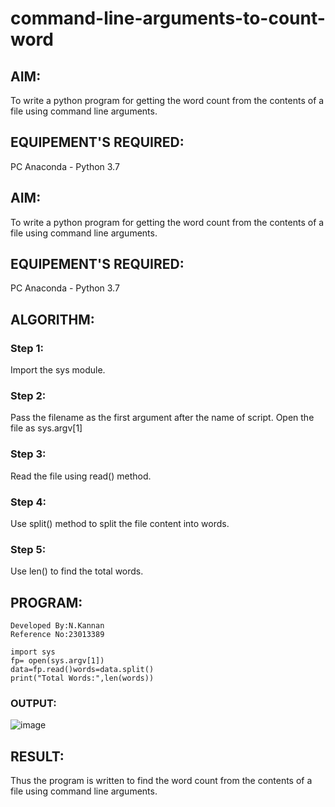 # command-line-arguments-to-count-word
## AIM:
To write a python program for getting the word count from the contents of a file using command line arguments.
## EQUIPEMENT'S REQUIRED: 
PC
Anaconda - Python 3.7
## AIM:
To write a python program for getting the word count from the contents of a file using command line arguments.

## EQUIPEMENT'S REQUIRED:
PC Anaconda - Python 3.7

## ALGORITHM:
### Step 1:
Import the sys module.

### Step 2:
Pass the filename as the first argument after the name of script. Open the file as sys.argv[1]

### Step 3:
Read the file using read() method.

### Step 4:
Use split() method to split the file content into words.

### Step 5:
Use len() to find the total words.



## PROGRAM:
```
Developed By:N.Kannan
Reference No:23013389

import sys
fp= open(sys.argv[1])
data=fp.read()words=data.split()
print("Total Words:",len(words))

``````

### OUTPUT:
![image](https://github.com/kannan-nagaraju/command-line-arguments-to-count-word/assets/145742755/86ec80e1-af23-4591-acf5-a5a277c232f4)


## RESULT:
Thus the program is written to find the word count from the contents of a file using command line arguments.
